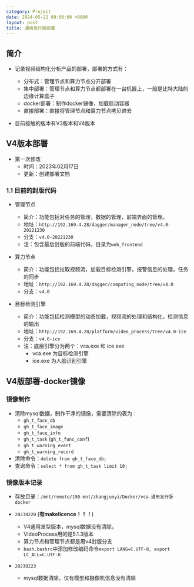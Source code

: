 ```yaml
---
category: Project
date: 2024-05-22 09:00:00 +0800
layout: post
title: 通用发行版部署
---
```


## 简介

+ 记录视频结构化分析产品的部署，部署的方式有：
  + 分布式：管理节点和算力节点分开部署
  + 集中部署：管理节点和算力节点都部署在一台机器上，一般是比特大陆的边缘计算盒子
  + docker部署：制作docker镜像，加载启动容器
  + 直接部署：直接将管理节点和算力节点拷贝进去

+ 目前接触的版本有V3版本和V4版本

## V4版本部署

+ 第一次修改
  + 时间：2023年02月17日
  + 更新：创建部署文档

### 1.1 目前的封版代码

+ 管理节点
  + 简介：功能包括对任务的管理，数据的管理，前端界面的管理。
  + 地址：`http://192.169.4.28/dagger/manager_node/tree/v4.0-20221230`
  + 分支：`v4.0-20221230`
  + 注：包含最后封版的前端代码，目录为`web_frontend`

+ 算力节点
  + 简介：功能包括拉取视频流，加载目标检测引擎，报警信息的处理，任务的同步
  + 地址：`http://192.169.4.28/dagger/computing_node/tree/v4.0`
  + 分支：`v4.0`

+ 目标检测引擎
  + 简介：功能包括检测模型的动态加载，视频流的处理和结构化，检测信息的输出
  + 地址：`http://192.169.4.28/platform/video_process/tree/v4.0-ice`
  + 分支：`v4.0-ice`
  + 注：底层引擎分为两个：vca.exe 和 ice.exe
    + vca.exe 为目标检测引擎
    + ice.exe 为人脸识别引擎

## V4版部署-docker镜像


### 镜像制作

+ 清除mysql数据，制作干净的镜像，需要清除的表为：
  + `gh_t_face_db`
  + `gh_t_face_image`
  + `gh_t_face_info`
  + `gh_t_task` (`gh_t_func_conf`)
  + `gh_t_warning_event`
  + `gh_t_warning_record`
+ 清除命令：`delete from gh_t_face_db;`
+ 查询命令：`select * from gh_t_task limit 10;`

### 镜像版本记录

+ 存放目录：`/mnt/remote/190-mnt/zhangjunyi/Docker/vca-通用发行版-docker`

+ `20230220` (**有makelicence！！！**)
  + V4通用发型版本，mysql数据没有清除，
  + VideoProcess用的是5.1.3版本
  + 算力节点和管理节点都是用v4封版分支
  + `bash.bashrc`中添加修改编码命令`export LANG=C.UTF-8, export LC_ALL=C.UTF-8`

+ `20230223` 
  + mysql数据清除，仅有模型和摄像机信息没有清除

